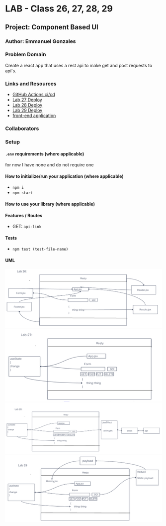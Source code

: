 # LAB - Class 26, 27, 28, 29

## Project: Component Based UI

### Author: Emmanuel Gonzales

### Problem Domain  

Create a react app that uses a rest api to make get and post requests to api's.

### Links and Resources

- [GitHub Actions ci/cd](https://github.com/Emmanuel-Gonzales/resty/actions)
- [Lab 27 Deploy](https://codesandbox.io/p/github/Emmanuel-Gonzales/resty/state?workspaceId=7d26a6b1-1665-44a2-a043-5e0f3be0a916 )
- [Lab 28 Deploy](https://codesandbox.io/p/github/Emmanuel-Gonzales/resty/effect-hook?layout=%257B%2522sidebarPanel%2522%253A%2522EXPLORER%2522%252C%2522rootPanelGroup%2522%253A%257B%2522direction%2522%253A%2522horizontal%2522%252C%2522type%2522%253A%2522PANEL_GROUP%2522%252C%2522id%2522%253A%2522ROOT_LAYOUT%2522%252C%2522panels%2522%253A%255B%257B%2522type%2522%253A%2522PANEL_GROUP%2522%252C%2522direction%2522%253A%2522horizontal%2522%252C%2522id%2522%253A%2522EDITOR%2522%252C%2522panels%2522%253A%255B%257B%2522type%2522%253A%2522PANEL%2522%252C%2522panelType%2522%253A%2522TABS%2522%252C%2522id%2522%253A%2522cljmf0psz00gi356nbjn9spb0%2522%257D%255D%252C%2522sizes%2522%253A%255B100%255D%257D%252C%257B%2522type%2522%253A%2522PANEL_GROUP%2522%252C%2522direction%2522%253A%2522horizontal%2522%252C%2522id%2522%253A%2522DEVTOOLS%2522%252C%2522panels%2522%253A%255B%257B%2522type%2522%253A%2522PANEL%2522%252C%2522panelType%2522%253A%2522TABS%2522%252C%2522id%2522%253A%2522cljmf0psz00gk356nts7mjbcp%2522%257D%255D%252C%2522sizes%2522%253A%255B100%255D%257D%255D%252C%2522sizes%2522%253A%255B50%252C50%255D%257D%252C%2522tabbedPanels%2522%253A%257B%2522cljmf0psz00gi356nbjn9spb0%2522%253A%257B%2522tabs%2522%253A%255B%257B%2522id%2522%253A%2522cljmf0psz00gh356nat5lu9t4%2522%252C%2522mode%2522%253A%2522permanent%2522%252C%2522type%2522%253A%2522FILE%2522%252C%2522filepath%2522%253A%2522%252FREADME.md%2522%257D%255D%252C%2522id%2522%253A%2522cljmf0psz00gi356nbjn9spb0%2522%252C%2522activeTabId%2522%253A%2522cljmf0psz00gh356nat5lu9t4%2522%257D%252C%2522cljmf0psz00gk356nts7mjbcp%2522%253A%257B%2522id%2522%253A%2522cljmf0psz00gk356nts7mjbcp%2522%252C%2522activeTabId%2522%253A%2522cljmf10vj00vi356njrhdoyay%2522%252C%2522tabs%2522%253A%255B%257B%2522type%2522%253A%2522TASK_LOG%2522%252C%2522taskId%2522%253A%2522start%2522%252C%2522id%2522%253A%2522cljmf0thv00oo356nbwjks7vv%2522%252C%2522mode%2522%253A%2522permanent%2522%257D%252C%257B%2522type%2522%253A%2522TASK_PORT%2522%252C%2522taskId%2522%253A%2522start%2522%252C%2522port%2522%253A3000%252C%2522id%2522%253A%2522cljmf10vj00vi356njrhdoyay%2522%252C%2522mode%2522%253A%2522permanent%2522%252C%2522path%2522%253A%2522%252F%2522%257D%255D%257D%257D%252C%2522showDevtools%2522%253Atrue%252C%2522showSidebar%2522%253Atrue%252C%2522sidebarPanelSize%2522%253A15%257D)
- [Lab 29 Deploy](https://codesandbox.io/p/github/Emmanuel-Gonzales/resty/reducer-hook?workspaceId=7d26a6b1-1665-44a2-a043-5e0f3be0a916)
- [front-end application](https://codesandbox.io/p/github/Emmanuel-Gonzales/resty/main?layout=%257B%2522sidebarPanel%2522%253A%2522EXPLORER%2522%252C%2522rootPanelGroup%2522%253A%257B%2522direction%2522%253A%2522horizontal%2522%252C%2522type%2522%253A%2522PANEL_GROUP%2522%252C%2522id%2522%253A%2522ROOT_LAYOUT%2522%252C%2522panels%2522%253A%255B%257B%2522type%2522%253A%2522PANEL_GROUP%2522%252C%2522direction%2522%253A%2522horizontal%2522%252C%2522id%2522%253A%2522EDITOR%2522%252C%2522panels%2522%253A%255B%257B%2522type%2522%253A%2522PANEL%2522%252C%2522panelType%2522%253A%2522TABS%2522%252C%2522id%2522%253A%2522cljf7bnjp000b356mnv5j4ksa%2522%257D%255D%252C%2522sizes%2522%253A%255B100%255D%257D%252C%257B%2522type%2522%253A%2522PANEL_GROUP%2522%252C%2522direction%2522%253A%2522horizontal%2522%252C%2522id%2522%253A%2522DEVTOOLS%2522%252C%2522panels%2522%253A%255B%257B%2522type%2522%253A%2522PANEL%2522%252C%2522panelType%2522%253A%2522TABS%2522%252C%2522id%2522%253A%2522cljf7bnjp000d356mg24y8fiz%2522%257D%255D%252C%2522sizes%2522%253A%255B100%255D%257D%255D%252C%2522sizes%2522%253A%255B50%252C50%255D%257D%252C%2522tabbedPanels%2522%253A%257B%2522cljf7bnjp000b356mnv5j4ksa%2522%253A%257B%2522id%2522%253A%2522cljf7bnjp000b356mnv5j4ksa%2522%252C%2522activeTabId%2522%253A%2522cljf7bnjo000a356mex0ss4m3%2522%252C%2522tabs%2522%253A%255B%257B%2522id%2522%253A%2522cljf7bnjo000a356mex0ss4m3%2522%252C%2522mode%2522%253A%2522permanent%2522%252C%2522type%2522%253A%2522FILE%2522%252C%2522filepath%2522%253A%2522%252FREADME.md%2522%257D%252C%257B%2522type%2522%253A%2522FILE%2522%252C%2522filepath%2522%253A%2522%252Fpublic%252Ffavicon.ico%2522%252C%2522id%2522%253A%2522cljf7ea7e00m6356mt0f976po%2522%252C%2522mode%2522%253A%2522temporary%2522%257D%255D%257D%252C%2522cljf7bnjp000d356mg24y8fiz%2522%253A%257B%2522id%2522%253A%2522cljf7bnjp000d356mg24y8fiz%2522%252C%2522activeTabId%2522%253A%2522cljf7ckoj00fy356ma2ez00i5%2522%252C%2522tabs%2522%253A%255B%257B%2522type%2522%253A%2522TASK_LOG%2522%252C%2522taskId%2522%253A%2522start%2522%252C%2522id%2522%253A%2522cljf7ceoq00bp356mqpzriyzd%2522%252C%2522mode%2522%253A%2522permanent%2522%257D%252C%257B%2522type%2522%253A%2522TASK_PORT%2522%252C%2522taskId%2522%253A%2522start%2522%252C%2522port%2522%253A3000%252C%2522id%2522%253A%2522cljf7ckoj00fy356ma2ez00i5%2522%252C%2522mode%2522%253A%2522permanent%2522%252C%2522path%2522%253A%2522%252F%2522%257D%255D%257D%257D%252C%2522showDevtools%2522%253Atrue%252C%2522showSidebar%2522%253Atrue%252C%2522sidebarPanelSize%2522%253A15%257D)

### Collaborators

### Setup

#### `.env` requirements (where applicable)

for now I have none and do not require one


#### How to initialize/run your application (where applicable)

- `npm i`
- `npm start`

#### How to use your library (where applicable)

#### Features / Routes

- GET: `api-link`

#### Tests

- `npm test (test-file-name)`

#### UML

![UML lab 26](./src/assets/uml-26.png)
![UML Lab 27](./src/assets/uml-27.png)
![UML Lab 28](./src/assets/uml-28.png)
![UML Lab 28](./src/assets/uml-29.png)
